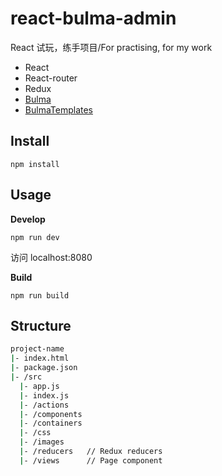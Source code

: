 # react-bulma-admin

React 试玩，练手项目/For practising, for my work

* React
* React-router
* Redux
* [Bulma](https://github.com/jgthms/bulma)
* [BulmaTemplates](https://github.com/BulmaTemplates/bulma-templates)

## Install

``` shell
npm install
```

## Usage

**Develop**

``` shell
npm run dev
```

访问 localhost:8080

**Build**

``` shell
npm run build
```

## Structure

``` bash
project-name
|- index.html
|- package.json
|- /src
  |- app.js
  |- index.js
  |- /actions
  |- /components
  |- /containers
  |- /css
  |- /images
  |- /reducers   // Redux reducers
  |- /views      // Page component
```
